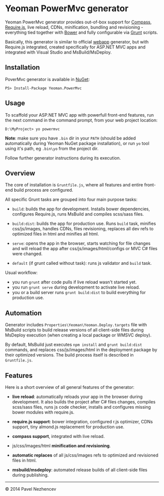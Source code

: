 Yeoman PowerMvc generator
=========================

Yeoman PowerMvc generator provides out-of-box support for [Compass](http://compass-style.org/), [Require.js](http://requirejs.org/), live reload,
CDNs, minification, bundling and revisioning - everything tied together with [Bower](http://bower.io/) and fully
configurable via [Grunt](http://gruntjs.com/) scripts.

Basically, this generator is similar to official [webapp](https://github.com/yeoman/generator-webapp) generator, but with Require.js
integrated, created specifically for ASP.NET MVC apps and integrated with Visual Studio and
MsBuild/MsDeploy.


Installation
------------

PoverMvc generator is available in [NuGet](https://www.nuget.org/packages/Yeoman.PowerMvc/):

    PS> Install-Package Yeoman.PowerMvc


Usage
-----

To scaffold your ASP.NET MVC app with powerfull front-end features, run the next command in
the command prompt, from your web project location:

    D:\MyProject> yo powermvc

**Note**: make sure you have `.bin` dir in your `PATH` (should be added automatically during Yeoman
NuGet package installation), or run `yo` tool using it's path, eg `.bin\yo` from the project
dir.

Follow further generator instructions during its execution.


Overview
--------

The core of installation is `Gruntfile.js`, where all features and entire front-end build process
are configured.

All specific Grunt tasks are grouped into four main purpose tasks:

 - `build`: builds the app for development. Installs bower dependencies, configures Require.js,
   runs MsBuild and compiles scss/sass files.

 - `build:dist`: builds the app for production use. Runs `build` task, minifies css/js/images,
   handles CDNs, files revisioning, replaces all dev refs to optimized files in html and
   minifies all html.
   
 - `serve`: opens the app in the browser, starts watching for file changes and will reload the
   app after css/js/images/html/configs or MVC C# files were changed.
   
 - `default` (if grunt called without task): runs js validator and `build` task.

Usual workflow:

 - you run `grunt` after code pulls if live reload wasn't started yet.
 - you run `grunt serve` during development to activate live reload.
 - you or a build server runs `grunt build:dist` to build everything for production use.


Automation
----------

Generator includes `Properties\Yeoman\Yeoman.Deploy.targets` file with MsBuild scripts to build
release versions of all client-side files during MsDeploy execution (when creating a local
package or WMSVC deploy).

By default, MsBuild just executes `npm install` and `grunt build:dist` commands, and replaces
css/js/images/html in the deployment package by their optimized versions. The build process
itself is described in `Gruntfile.js`.


Features
--------

Here is a short overview of all general features of the generator:

 - **live reload**: automatically reloads your app in the browser during development. It also
   builds the project after C# files changes, compiles scss/sass files, runs js code checker,
   installs and configures missing bower modules with require.js.
   
 - **require.js support**: bower integration, configured r.js optimizer, CDNs support, tiny
   almond.js replacement for production use.
   
 - **compass support**, integrated with live reload.

 - js/css/images/html **minification and revisioning**.
 
 - **automatic replaces** of all js/css/images refs to optimized and revisioned files in html.
 
 - **msbuild/msdeploy**: automated release builds of all client-side files during publishing.


------------------------------------------------------
© 2014 Pavel Nezhencev
